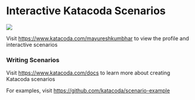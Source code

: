 # Interactive Katacoda Scenarios

[![](http://shields.katacoda.com/katacoda/mayureshkumbhar/count.svg)](https://www.katacoda.com/mayureshkumbhar "Get your profile on Katacoda.com")

Visit https://www.katacoda.com/mayureshkumbhar to view the profile and interactive scenarios

### Writing Scenarios
Visit https://www.katacoda.com/docs to learn more about creating Katacoda scenarios

For examples, visit https://github.com/katacoda/scenario-example
